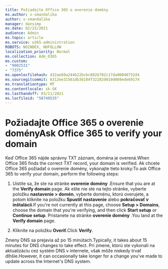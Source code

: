 ```yaml
---
title: Požiadajte Office 365 o overenie domény
ms.author: v-smandalika
author: v-smandalika
manager: dansimp
ms.date: 02/23/2021
audience: Admin
ms.topic: article
ms.service: o365-administration
ROBOTS: NOINDEX, NOFOLLOW
localization_priority: Normal
ms.collection: Adm_O365
ms.custom:
- "9002531"
- "7375"
ms.openlocfilehash: 432ae69a244b22bcbc8826702c17da00040752d4
ms.sourcegitcommit: 6312ee31561db36104f32282d019d069ede69174
ms.translationtype: MT
ms.contentlocale: sk-SK
ms.lasthandoff: 03/11/2021
ms.locfileid: "50749535"
---
```

# <a name="ask-office-365-to-verify-your-domain"></a><span data-ttu-id="08895-102">Požiadajte Office 365 o overenie domény</span><span class="sxs-lookup"><span data-stu-id="08895-102">Ask Office 365 to verify your domain</span></span>

<span data-ttu-id="08895-103">Keď Office 365 nájde správny TXT záznam, doména je overená.</span><span class="sxs-lookup"><span data-stu-id="08895-103">When Office 365 finds the correct TXT record, your domain is verified.</span></span> <span data-ttu-id="08895-104">Ak chcete Office 365 požiadať o overenie domény, vykonajte tieto kroky:</span><span class="sxs-lookup"><span data-stu-id="08895-104">To ask Office 365 to verify your domain, perform the following steps:</span></span>

1. <span data-ttu-id="08895-105">Uistite sa, že ste na stránke **overenie domény** .</span><span class="sxs-lookup"><span data-stu-id="08895-105">Ensure that you are at the **Verify domain** page.</span></span> <span data-ttu-id="08895-106">Ak ešte nie ste na tejto stránke, vyberte položku **nastavenie > domén**, vyberte doménu, ktorú overujete, a potom kliknite na položku **Spustiť nastavenie** alebo **pokračovať v inštalácii**.</span><span class="sxs-lookup"><span data-stu-id="08895-106">If you're not currently at this page, choose **Setup > Domains**, choose the domain that you're verifying, and then click **Start setup** or **Continue setup**.</span></span> <span data-ttu-id="08895-107">Pristanete na stránke **overenie domény** .</span><span class="sxs-lookup"><span data-stu-id="08895-107">You land at the **Verify domain** page.</span></span>

2. <span data-ttu-id="08895-108">Kliknite na položku **Overiť**.</span><span class="sxs-lookup"><span data-stu-id="08895-108">Click **Verify**.</span></span>

<span data-ttu-id="08895-109">Zmeny DNS sa prejavia až po 15 minútach.</span><span class="sxs-lookup"><span data-stu-id="08895-109">Typically, it takes about 15 minutes for DNS changes to take effect.</span></span> <span data-ttu-id="08895-110">Pri zmene, ktorú ste vykonali na aktualizáciu cez systém DNS v internete, však môže niekedy trvať dlhšie.</span><span class="sxs-lookup"><span data-stu-id="08895-110">However, it can occasionally take longer for a change you've made to update across the Internet's DNS system.</span></span>

